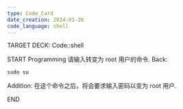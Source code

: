 ```yaml
---
type: Code_Card
date_creation: 2024-01-26
code_language: shell
---
```


TARGET DECK: Code::shell

START
Programming
请输入转变为 root 用户的命令.
Back: 
```shell
sudo su
```
Addition: 
在这个命令之后，将会要求输入密码以变为 root 用户.
<!--ID: 1706252623057-->
END